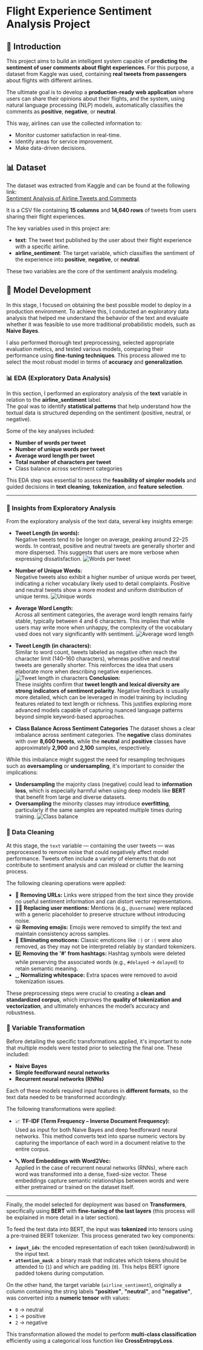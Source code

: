 # Flight Experience Sentiment Analysis Project

## 📌 Introduction

This project aims to build an intelligent system capable of **predicting the sentiment of user comments about flight experiences**. For this purpose, a dataset from Kaggle was used, containing **real tweets from passengers** about flights with different airlines.

The ultimate goal is to develop a **production-ready web application** where users can share their opinions about their flights, and the system, using natural language processing (NLP) models, automatically classifies the comments as **positive**, **negative**, or **neutral**.

This way, airlines can use the collected information to:

- Monitor customer satisfaction in real-time.
- Identify areas for service improvement.
- Make data-driven decisions.

## 📊 Dataset

The dataset was extracted from Kaggle and can be found at the following link:  
[Sentiment Analysis of Airline Tweets and Comments](https://www.kaggle.com/code/serkanp/sentiment-analysis-of-airline-tweets-and-comments)

It is a CSV file containing **15 columns** and **14,640 rows** of tweets from users sharing their flight experiences.

The key variables used in this project are:  
- **text**: The tweet text published by the user about their flight experience with a specific airline.  
- **airline_sentiment**: The target variable, which classifies the sentiment of the experience into **positive**, **negative**, or **neutral**.

These two variables are the core of the sentiment analysis modeling.

## 🧪 Model Development

In this stage, I focused on obtaining the best possible model to deploy in a production environment. To achieve this, I conducted an exploratory data analysis that helped me understand the behavior of the text and evaluate whether it was feasible to use more traditional probabilistic models, such as **Naive Bayes**.

I also performed thorough text preprocessing, selected appropriate evaluation metrics, and tested various models, comparing their performance using **fine-tuning techniques**. This process allowed me to select the most robust model in terms of **accuracy** and **generalization**.

### 📊 EDA (Exploratory Data Analysis)

In this section, I performed an exploratory analysis of the **text** variable in relation to the **airline_sentiment** label.  
The goal was to identify **statistical patterns** that help understand how the textual data is structured depending on the sentiment (positive, neutral, or negative).

Some of the key analyses included:

- **Number of words per tweet**
- **Number of unique words per tweet**
- **Average word length per tweet**
- **Total number of characters per tweet**
- Class balance across sentiment categories

This EDA step was essential to assess the **feasibility of simpler models** and guided decisions in **text cleaning**, **tokenization**, and **feature selection**.

---

### 🧠 Insights from Exploratory Analysis

From the exploratory analysis of the text data, several key insights emerge:

- **Tweet Length (in words):**  
  Negative tweets tend to be longer on average, peaking around 22–25 words. In contrast, positive and neutral tweets are generally shorter and more dispersed. This suggests that users are more verbose when expressing dissatisfaction.
  ![Words per tweet](images/1.jpg)

- **Number of Unique Words:**  
  Negative tweets also exhibit a higher number of unique words per tweet, indicating a richer vocabulary likely used to detail complaints. Positive and neutral tweets show a more modest and uniform distribution of unique terms.
![Unique words](images/2.jpg)

- **Average Word Length:**  
  Across all sentiment categories, the average word length remains fairly stable, typically between 4 and 6 characters. This implies that while users may write more when unhappy, the complexity of the vocabulary used does not vary significantly with sentiment.
  ![Average word length](images/3.jpg)

- **Tweet Length (in characters):**  
  Similar to word count, tweets labeled as negative often reach the character limit (140–160 characters), whereas positive and neutral tweets are generally shorter. This reinforces the idea that users elaborate more when describing negative experiences.
  ![Tweet length in characters](images/4.jpg)
**Conclusion:**  
These insights confirm that **tweet length and lexical diversity are strong indicators of sentiment polarity**. Negative feedback is usually more detailed, which can be leveraged in model training by including features related to text length or richness. This justifies exploring more advanced models capable of capturing nuanced language patterns beyond simple keyword-based approaches.

- **Class Balance Across Sentiment Categories**
The dataset shows a clear imbalance across sentiment categories. The **negative** class dominates with over **8,600 tweets**, while the **neutral** and **positive** classes have approximately **2,900** and **2,100** samples, respectively.

While this imbalance might suggest the need for resampling techniques such as **oversampling** or **undersampling**, it's important to consider the implications:

- **Undersampling** the majority class (negative) could lead to **information loss**, which is especially harmful when using deep models like **BERT** that benefit from large and diverse datasets.
- **Oversampling** the minority classes may introduce **overfitting**, particularly if the same samples are repeated multiple times during training.
![Class balance](images/5.jpg)

### 🧹 Data Cleaning

At this stage, the `text` variable — containing the user tweets — was preprocessed to remove noise that could negatively affect model performance. Tweets often include a variety of elements that do not contribute to sentiment analysis and can mislead or clutter the learning process.

The following cleaning operations were applied:

- 🔗 **Removing URLs:** Links were stripped from the text since they provide no useful sentiment information and can distort vector representations.
- 🧑‍💻 **Replacing user mentions:** Mentions (e.g., `@username`) were replaced with a generic placeholder to preserve structure without introducing noise.
- 😀 **Removing emojis:** Emojis were removed to simplify the text and maintain consistency across samples.
- 🙂 **Eliminating emoticons:** Classic emoticons like `:)` or `:(` were also removed, as they may not be interpreted reliably by standard tokenizers.
- #️⃣ **Removing the '#' from hashtags:** Hashtag symbols were deleted while preserving the associated words (e.g., `#delayed` → `delayed`) to retain semantic meaning.
- ␣ **Normalizing whitespace:** Extra spaces were removed to avoid tokenization issues.

These preprocessing steps were crucial to creating a **clean and standardized corpus**, which improves the **quality of tokenization and vectorization**, and ultimately enhances the model’s accuracy and robustness.

### 🔄 Variable Transformation

Before detailing the specific transformations applied, it's important to note that multiple models were tested prior to selecting the final one. These included:

- **Naive Bayes**
- **Simple feedforward neural networks**
- **Recurrent neural networks (RNNs)**

Each of these models required input features in **different formats**, so the text data needed to be transformed accordingly.

The following transformations were applied:

- 📈 **TF-IDF (Term Frequency – Inverse Document Frequency):**  
  Used as input for both Naive Bayes and deep feedforward neural networks. This method converts text into sparse numeric vectors by capturing the importance of each word in a document relative to the entire corpus.

- 🔤 **Word Embeddings with Word2Vec:**  
  Applied in the case of recurrent neural networks (RNNs), where each word was transformed into a dense, fixed-size vector. These embeddings capture semantic relationships between words and were either pretrained or trained on the dataset itself.

---

Finally, the model selected for deployment was based on **Transformers**, specifically using **BERT** with **fine-tuning of the last layers** (this process will be explained in more detail in a later section).

To feed the text data into BERT, the input was **tokenized** into tensors using a pre-trained BERT tokenizer. This process generated two key components:

- **`input_ids`**: the encoded representation of each token (word/subword) in the input text.
- **`attention_mask`**: a binary mask that indicates which tokens should be attended to (`1`) and which are padding (`0`). This helps BERT ignore padded tokens during computation.

On the other hand, the target variable (`airline_sentiment`), originally a column containing the string labels **"positive"**, **"neutral"**, and **"negative"**, was converted into a **numeric tensor** with values:

- `0` → neutral 
- `1` → positive  
- `2` → negative

This transformation allowed the model to perform **multi-class classification** efficiently using a categorical loss function like **CrossEntropyLoss**.

